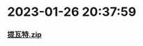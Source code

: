 # 2023-01-26 20:37:59

### [提瓦特.zip](https://raw.githubusercontent.com/Sam5440/Genshin_Impact_Teleport_Files/main/AutoGeneratePoint/Points%28SortByItemKind%29%5Bver2.8%5D%5Bcn-en%5D%5B2022-10-19%5D/Teleport%20ALL%20AutoRange20m%20y_offset_3m%20CN/%E6%A4%8D%E7%89%A9/%E9%A3%8E%E8%BD%A6%E8%8F%8A/%E6%8F%90%E7%93%A6%E7%89%B9.zip)

